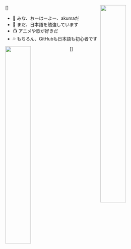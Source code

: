 [<img align="right" width="40%" heigh="100%" src="https://github-readme-stats.vercel.app/api/top-langs?username=giegieSong">]

- 👋 みな、おーはーよー、akumaだ
- 📖 まだ、日本語を勉強しています
- 📺 アニメや歌が好きだ
- 💦 もちろん、GitHubも日本語も初心者です

[<img align="left" width="40%" src="https://github-readme-stats.vercel.app/api?username=akuma&show_icons=true&theme=tokyonight" />]

                    
<!---
giegieSong/giegieSong is a ✨ special ✨ repository because its `README.md` (this file) appears on your GitHub profile.
You can click the Preview link to take a look at your changes.
--->

